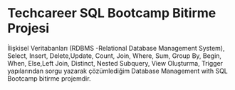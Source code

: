 # Techcareer SQL Bootcamp Bitirme Projesi
İlişkisel Veritabanları (RDBMS -Relational Database Management System), Select, Insert, Delete,Update, Count, Join, Where, Sum, Group By, Begin, When, Else,Left Join, Distinct, Nested Subquery, View Oluşturma, Trigger yapılarından sorgu yazarak çözümlediğim Database Management with SQL Bootcamp bitirme projemdir.
